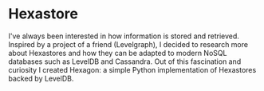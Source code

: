 # Hexastore


I've always been interested in how information is stored and retrieved. Inspired by a project of a friend (Levelgraph), I decided to research more about Hexastores and how they can be adapted to modern NoSQL databases such as LevelDB and Cassandra. Out of this fascination and curiosity I created Hexagon: a simple Python implementation of Hexastores backed by LevelDB.
